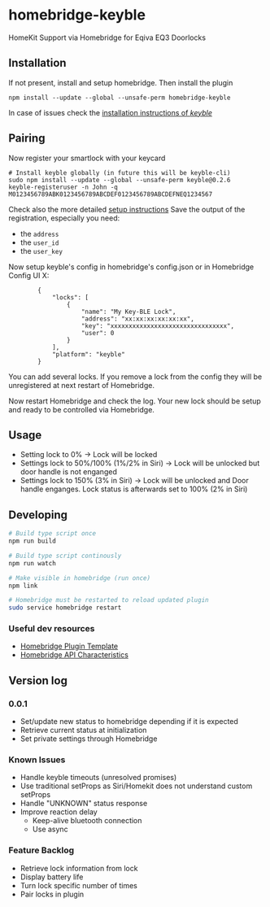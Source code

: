 # homebridge-keyble

HomeKit Support via Homebridge for Eqiva EQ3 Doorlocks

## Installation

If not present, install and setup homebridge. Then install the plugin
```
npm install --update --global --unsafe-perm homebridge-keyble
```
In case of issues check the [installation instructions of *keyble*](https://github.com/oyooyo/keyble#global-installation)

## Pairing

Now register your smartlock with your keycard
```
# Install keyble globally (in future this will be keyble-cli)
sudo npm install --update --global --unsafe-perm keyble@0.2.6
keyble-registeruser -n John -q M0123456789ABK0123456789ABCDEF0123456789ABCDEFNEQ1234567
```
Check also the more detailed [setup instructions](https://github.com/oyooyo/keyble#keyble-registeruser)
Save the output of the registration, especially you need:

* the `address`
* the `user_id`
* the `user_key`

Now setup keyble's config in homebridge's config.json or in Homebridge Config UI X:
```
        {
            "locks": [
                {
                    "name": "My Key-BLE Lock",
                    "address": "xx:xx:xx:xx:xx:xx",
                    "key": "xxxxxxxxxxxxxxxxxxxxxxxxxxxxxxxx",
                    "user": 0
                }
            ],
            "platform": "keyble"
        }
```
You can add several locks. If you remove a lock from the config they will be unregistered at next restart of Homebridge.

Now restart Homebridge and check the log. Your new lock should be setup and ready to be controlled via Homebridge.

## Usage

* Setting lock to 0% -> Lock will be locked
* Settings lock to 50%/100% (1%/2% in Siri) -> Lock will be unlocked but door handle is not enganged
* Settings lock to 150% (3% in Siri) -> Lock will be unlocked and Door handle enganges. Lock status is afterwards set to 100% (2% in Siri)

## Developing

```bash
# Build type script once
npm run build

# Build type script continously
npm run watch

# Make visible in homebridge (run once)
npm link

# Homebridge must be restarted to reload updated plugin
sudo service homebridge restart
```

### Useful dev resources

* [Homebridge Plugin Template](https://github.com/homebridge/homebridge-plugin-template)
* [Homebridge API Characteristics](https://developers.homebridge.io/#/api/characteristics)

## Version log

### 0.0.1

* Set/update new status to homebridge depending if it is expected
* Retrieve current status at initialization
* Set private settings through Homebridge


### Known Issues

* Handle keyble timeouts (unresolved promises)
* Use traditional setProps as Siri/Homekit does not understand custom setProps
* Handle "UNKNOWN" status response
* Improve reaction delay
    * Keep-alive bluetooth connection
    * Use async

### Feature Backlog

* Retrieve lock information from lock
* Display battery life
* Turn lock specific number of times
* Pair locks in plugin
